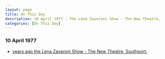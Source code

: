 ```yaml
---
layout: page
title: On This Day
description: 10 April 1977 - The Lena Zavaroni Show - The New Theatre, Southport.
categories: [On This Day]
---
```


### 10 April 1977
* [<span id="age"></span> years ago the Lena Zavaroni Show - The New Theatre, Southport.](/theatre/the%20lena%20zavaroni%20show/1977/04/10/the-lena-zavaroni-show.html)

<!-- Script for calculating number of years ago -->
<script>
var dob = '19770410';
var year = Number(dob.substr(0, 4));
var month = Number(dob.substr(4, 2)) - 1;
var day = Number(dob.substr(6, 2));
var today = new Date();
var age = today.getFullYear() - year;
if (today.getMonth() < month || (today.getMonth() == month && today.getDate() < day)) {
  age--;
}
document.getElementById("age").innerHTML=age;
</script>

